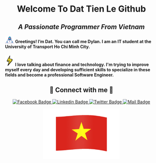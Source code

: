 <h1 align="center">Welcome To Dat Tien Le Github</h1>
<h2 align="center"><i>A Passionate Programmer From Vietnam</i></h2>

#### <img src="./images/developer-mini.gif" alt="Developer Icon" width="30"/> Greetings! I’m Dat. You can call me Dylan. I am an IT student at the University of Transport Ho Chi Minh City.

#### <img src="./images/lighting.gif" alt="Lightning Icon" width="30"/> I love talking about finance and technology. I'm trying to improve myself every day and developing sufficient skills to specialize in these fields and become a professional Software Engineer.

<h2 align="center">🤝 Connect with me 🤝</h3>

<p align="center">
  <a href="https://www.fb.com/letiendat1002" target="blank">
    <img src="https://img.shields.io/badge/Facebook-letiendat1002-1877F2?style=flat&labelColor=1877F2&logo=facebook&logoColor=white" alt="Facebook Badge"/>
  </a>
  <a href="https://www.linkedin.com/in/letiendat1002" target="blank">
    <img src="https://img.shields.io/badge/Linkedin-letiendat1002-0e76a8?style=flat&labelColor=0e76a8&logo=linkedin&logoColor=white" alt="Linkedin Badge"/>
  </a>
  <a href="https://twitter.com/letiendat1002" target="blank">
    <img src="https://img.shields.io/badge/Twitter-letiendat1002-1ca0f1?style=flat&labelColor=1ca0f1&logo=twitter&logoColor=white&link=https://twitter.com/Ipenywis" alt="Twitter Badge"/>
  </a>
  <a href="mailto:letiendat1002@gmail.com" target="blank">
    <img src="https://img.shields.io/badge/Mail-letiendat1002-c0392b?style=flat&labelColor=c0392b&logo=gmail&logoColor=white" alt="Mail Badge"/>
  </a>
</p>

<p align="center">
  <img width="50%" src="./images/Flag_of_Vietnam-Animated.gif" alt="Vietnam Flag"/>
</p>
